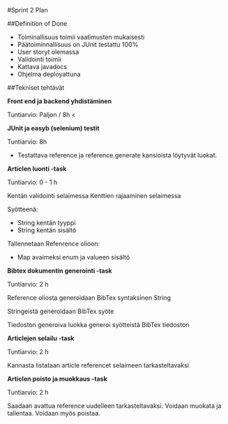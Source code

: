 #Sprint 2 Plan


##Definition of Done

* Toiminallisuus toimii vaatimusten mukaisesti
* Päätoiminnallisuus on JUnit testattu 100%
* User storyt olemassa
* Validointi toimii
* Kattava javadocs
* Ohjelma deployattuna

##Tekniset tehtävät

**Front end ja backend yhdistäminen**

Tuntiarvio: Paljon / 8h <

**JUnit ja easyb (selenium) testit**

Tuntiarvio: 8h
* Testattava reference ja reference.generate kansioista löytyvät luokat.


**Articlen luonti -task**

Tuntiarvio: 0 - 1 h
	
Kentän validointi selaimessa
Kenttien rajaaminen selaimessa

Syötteenä:
* String kentän tyyppi
* String kentän sisältö

Tallennetaan Refenrence olioon:
* Map avaimeksi enum ja valueen sisältö

**Bibtex dokumentin generointi -task**

Tuntiarvio: 2 h
	
Reference oliosta generoidaan BibTex syntaksinen String
	
Stringeistä generoidaan BibTex syöte

Tiedoston generoiva luokka generoi syötteistä BibTex tiedoston

**Articlejen selailu -task**

Tuntiarvio: 2 h
	
Kannasta listataan article referencet selaimeen tarkasteltavaksi

**Articlen poisto ja muokkaus -task**

Tuntiarvio: 2 h

Saadaan avattua reference uudelleen tarkasteltavaksi. Voidaan muokata ja tallentaa. Voidaan myös poistaa.

